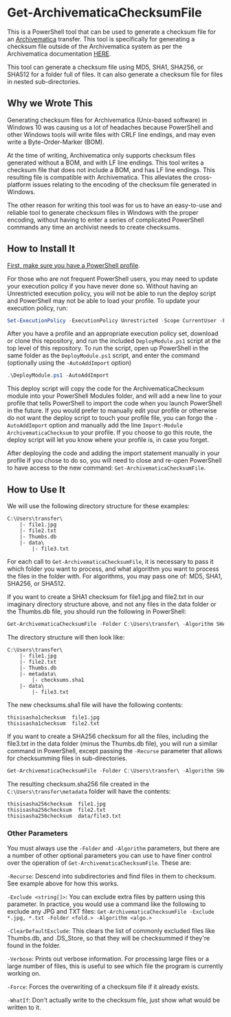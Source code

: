 # Get-ArchivematicaChecksumFile

This is a PowerShell tool that can be used to generate a checksum file for an [Archivematica](https://www.archivematica.org/en/) transfer. This tool is specifically for generating a checksum file outside of the Archivematica system as per the Archivematica documentation [HERE](https://www.archivematica.org/en/docs/archivematica-1.11/user-manual/transfer/transfer/#transfer-checksums).

This tool can generate a checksum file using MD5, SHA1, SHA256, or SHA512 for a folder full of files. It can also generate a checksum file for files in nested sub-directories.

## Why we Wrote This

Generating checksum files for Archivematica (Unix-based software) in Windows 10 was causing us a lot of headaches because PowerShell and other Windows tools will write files with CRLF line endings, and may even write a Byte-Order-Marker (BOM).

At the time of writing, Archivematica only supports checksum files generated without a BOM, and with LF line endings. This tool writes a checksum file that does not include a BOM, and has LF line endings. This resulting file is compatible with Archivematica. This alleviates the cross-platform issues relating to the encoding of the checksum file generated in Windows.

The other reason for writing this tool was for us to have an easy-to-use and reliable tool to generate checksum files in Windows with the proper encoding, without having to enter a series of complicated PowerShell commands any time an archivist needs to create checksums.

## How to Install It

[First, make sure you have a PowerShell profile](https://docs.microsoft.com/en-us/powershell/module/microsoft.powershell.core/about/about_profiles?view=powershell-7#how-to-create-a-profile).

For those who are not frequent PowerShell users, you may need to update your execution policy if you have never done so. Without having an Unrestricted execution policy, you will not be able to run the deploy script and PowerShell may not be able to load your profile. To update your execution policy, run:

```PowerShell
Set-ExecutionPolicy -ExecutionPolicy Unrestricted -Scope CurrentUser -Force
```

After you have a profile and an appropriate execution policy set, download or clone this repository, and run the included `DeployModule.ps1` script at the top level of this repository. To run the script, open up PowerShell in the same folder as the `DeployModule.ps1` script, and enter the command (optionally using the `-AutoAddImport` option)

```PowerShell
.\DeployModule.ps1 -AutoAddImport
```

This deploy script will copy the code for the ArchivematicaChecksum module into your PowerShell Modules folder, and will add a new line to your profile that tells PowerShell to import the code when you launch PowerShell in the future. If you would prefer to manually edit your profile or otherwise do not want the deploy script to touch your profile file, you can forgo the `-AutoAddImport` option and manually add the line `Import-Module ArchivematicaChecksum` to your profile. If you choose to go this route, the deploy script will let you know where your profile is, in case you forget.

After deploying the code and adding the import statement manually in your profile if you chose to do so, you will need to close and re-open PowerShell to have access to the new command: `Get-ArchivematicaChecksumFile`.

## How to Use It

We will use the following directory structure for these examples:

```Text
C:\Users\transfer\
    |- file1.jpg
    |- file2.txt
    |- Thumbs.db
    |- data\
        |- file3.txt
```

For each call to `Get-ArchivematicaChecksumFile`, it is necessary to pass it which folder you want to process, and what algorithm you want to process the files in the folder with. For algorithms, you may pass one of: MD5, SHA1, SHA256, or SHA512.

If you want to create a SHA1 checksum for file1.jpg and file2.txt in our imaginary directory structure above, and not any files in the data folder or the Thumbs.db file, you should run the following in PowerShell:

```PowerShell
Get-ArchivematicaChecksumFile -Folder C:\Users\transfer\ -Algorithm SHA1
```

The directory structure will then look like:

```Text
C:\Users\transfer\
    |- file1.jpg
    |- file2.txt
    |- Thumbs.db
    |- metadata\
        |- checksums.sha1
    |- data\
        |- file3.txt
```

The new checksums.sha1 file will have the following contents:

```Text
thisisasha1checksum  file1.jpg
thisisasha1checksum  file2.txt
```

If you want to create a SHA256 checksum for all the files, including the file3.txt in the data folder (minus the Thumbs.db file), you will run a similar command in PowerShell, except passing the `-Recurse` parameter that allows for checksumming files in sub-directories.

```PowerShell
Get-ArchivematicaChecksumFile -Folder C:\Users\transfer\ -Algorithm SHA256 -Recurse
```

The resulting checksum.sha256 file created in the `C:\Users\transfer\metadata` folder will have the contents:

```Text
thisisasha256checksum  file1.jpg
thisisasha256checksum  file2.txt
thisisasha256checksum  data/file3.txt
```

### Other Parameters

You must always use the `-Folder` and `-Algorithm` parameters, but there are a number of other optional parameters you can use to have finer control over the operation of `Get-ArchivematicaChecksumFile`. These are:

`-Recurse`: Descend into subdirectories and find files in them to checksum. See example above for how this works.

`-Exclude <string[]>`: You can exclude extra files by pattern using this parameter. In practice, you would use a command like the following to exclude any JPG and TXT files: `Get-ArchivematicaChecksumFile -Exclude *.jpg, *.txt -Folder <fold.> -Algorithm <algo.>`

`-ClearDefaultExclude`: This clears the list of commonly excluded files like Thumbs.db, and .DS_Store, so that they will be checksummed if they're found in the folder.

`-Verbose`: Prints out verbose information. For processing large files or a large number of files, this is useful to see which file the program is currently working on.

`-Force`: Forces the overwriting of a checksum file if it already exists.

`-WhatIf`: Don't actually write to the checksum file, just show what would be written to it.
